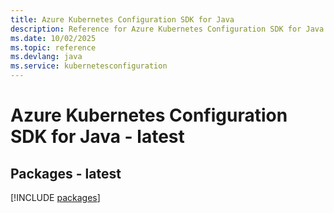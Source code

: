 ```yaml
---
title: Azure Kubernetes Configuration SDK for Java
description: Reference for Azure Kubernetes Configuration SDK for Java
ms.date: 10/02/2025
ms.topic: reference
ms.devlang: java
ms.service: kubernetesconfiguration
---
```

# Azure Kubernetes Configuration SDK for Java - latest
## Packages - latest
[!INCLUDE [packages](kubernetes-configuration-index.md)]